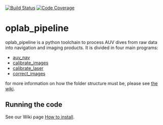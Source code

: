 [![Build Status](https://travis-ci.com/ocean-perception/oplab_pipeline.svg?token=UkLpgZyKjs3prWpXePir&branch=master)](https://travis-ci.com/ocean-perception/oplab_pipeline) [![Code Coverage](https://codecov.io/gh/ocean-perception/oplab_pipeline/branch/master/graph/badge.svg?token=PJBfl6qhp5)](https://codecov.io/gh/ocean-perception/oplab_pipeline)

# oplab_pipeline

oplab_pipeline is a python toolchain to process AUV dives from raw data into navigation and imaging products. It is divided in four main programs:
* [auv_nav](../../wiki/auv_nav)
* [calibrate_images](../../wiki/calibrate_images)
* [calibrate_laser](../../wiki/calibrate_laser)
* [correct_images](../../wiki/correct_images)

for more information on how the folder structure must be, please see [the wiki](../../wiki).

## Running the code ##
See our Wiki page [How to install](../../wiki/How-to-install).
